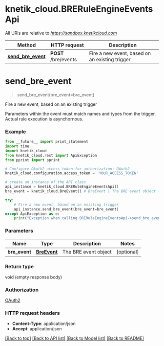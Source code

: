 # knetik_cloud.BRERuleEngineEventsApi

All URIs are relative to *https://sandbox.knetikcloud.com*

Method | HTTP request | Description
------------- | ------------- | -------------
[**send_bre_event**](BRERuleEngineEventsApi.md#send_bre_event) | **POST** /bre/events | Fire a new event, based on an existing trigger


# **send_bre_event**
> send_bre_event(bre_event=bre_event)

Fire a new event, based on an existing trigger

Parameters within the event must match names and types from the trigger. Actual rule execution is asynchornous.

### Example 
```python
from __future__ import print_statement
import time
import knetik_cloud
from knetik_cloud.rest import ApiException
from pprint import pprint

# Configure OAuth2 access token for authorization: OAuth2
knetik_cloud.configuration.access_token = 'YOUR_ACCESS_TOKEN'

# create an instance of the API class
api_instance = knetik_cloud.BRERuleEngineEventsApi()
bre_event = knetik_cloud.BreEvent() # BreEvent | The BRE event object (optional)

try: 
    # Fire a new event, based on an existing trigger
    api_instance.send_bre_event(bre_event=bre_event)
except ApiException as e:
    print("Exception when calling BRERuleEngineEventsApi->send_bre_event: %s\n" % e)
```

### Parameters

Name | Type | Description  | Notes
------------- | ------------- | ------------- | -------------
 **bre_event** | [**BreEvent**](BreEvent.md)| The BRE event object | [optional] 

### Return type

void (empty response body)

### Authorization

[OAuth2](../README.md#OAuth2)

### HTTP request headers

 - **Content-Type**: application/json
 - **Accept**: application/json

[[Back to top]](#) [[Back to API list]](../README.md#documentation-for-api-endpoints) [[Back to Model list]](../README.md#documentation-for-models) [[Back to README]](../README.md)

